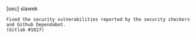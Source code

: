 [sec] slawek

    Fixed the security vulnerabilities reported by the security checkers
    and Github Dependabot.
    (Gitlab #1827)
